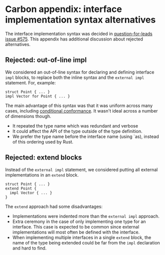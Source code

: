# Carbon appendix: interface implementation syntax alternatives

<!--
Part of the Carbon Language project, under the Apache License v2.0 with LLVM
Exceptions. See /LICENSE for license information.
SPDX-License-Identifier: Apache-2.0 WITH LLVM-exception
-->

The interface implementation syntax was decided in
[question-for-leads issue #575](https://github.com/carbon-language/carbon-lang/issues/575).
This appendix has additional discussion about rejected alternatives.

## Rejected: out-of-line impl

We considered an out-of-line syntax for declaring and defining interface `impl`
blocks, to replace both the inline syntax and the `external impl` statement.
For, example:

```
struct Point { ... }
impl Vector for Point { ... }
```

The main advantage of this syntax was that it was uniform across many cases,
including [conditional conformance](details.md#conditional-conformance). It
wasn't ideal across a number of dimensions though.

-   It repeated the type name which was redundant and verbose
-   It could affect the API of the type outside of the type definition.
-   We prefer the type name before the interface name (using `as), instead of
    this ordering used by Rust.

## Rejected: extend blocks

Instead of the `external impl` statement, we considered putting all external
implementations in an `extend` block.

```
struct Point { ... }
extend Point {
  impl Vector { ... }
}
```

The `extend` approach had some disadvantages:

-   Implementations were indented more than the `external impl` approach.
-   Extra ceremony in the case of only implementing one type for an interface.
    This case is expected to be common since external implementations will most
    often be defined with the interface.
-   When implementing multiple interfaces in a single `extend` block, the name
    of the type being extended could be far from the `impl` declaration and hard
    to find.
